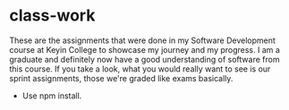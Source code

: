 # class-work
These are the assignments that were done in my Software Development course at Keyin College to showcase my journey and my progress. I am a graduate and definitely now have a good understanding of software from this course. If you take a look, what you would really want to see is our sprint assignments, those we're graded like exams basically.

- Use npm install.
